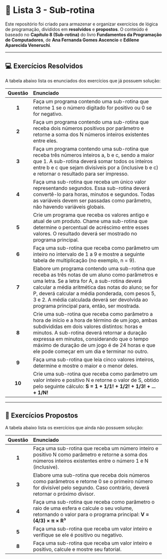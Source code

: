 # 📖 Lista 3 - Sub-rotina

Este repositório foi criado para armazenar e organizar exercícios de lógica de programação, divididos em **resolvidos** e **propostos**. O conteúdo é baseado no **Capítulo 8 (Sub-rotina)** do livro **Fundamentos da Programação de Computadores**, de **Ana Fernanda Gomes Ascencio** e **Edilene Aparecida Veneruchi**.

---

## 💻 Exercícios Resolvidos

A tabela abaixo lista os enunciados dos exercícios que já possuem solução:

| Questão | Enunciado |
| :---: | :--- |
| **1** | Faça um programa contendo uma sub-rotina que retorne 1 se o número digitado for positivo ou 0 se for negativo. |
| **2** | Faça um programa contendo uma sub-rotina que receba dois números positivos por parâmetro e retorne a soma dos N números inteiros existentes entre eles. |
| **3** | Faça um programa contendo uma sub-rotina que receba três números inteiros a, b e c, sendo a maior que 1. A sub-rotina deverá somar todos os inteiros entre b e c que sejam divisíveis por a (inclusive b e c) e retornar o resultado para ser impresso. |
| **4** | Faça uma sub-rotina que receba um único valor representando segundos. Essa sub-rotina deverá convertê-lo para horas, minutos e segundos. Todas as variáveis devem ser passadas como parâmetro, não havendo variáveis globais. |
| **5** | Crie um programa que receba os valores antigo e atual de um produto. Chame uma sub-rotina que determine o percentual de acréscimo entre esses valores. O resultado deverá ser mostrado no programa principal. |
| **6** | Faça uma sub-rotina que receba como parâmetro um inteiro no intervalo de 1 a 9 e mostre a seguinte tabela de multiplicação (no exemplo, n = 9). |
| **7** | Elabore um programa contendo uma sub-rotina que receba as três notas de um aluno como parâmetros e uma letra. Se a letra for A, a sub-rotina deverá calcular a média aritmética das notas do aluno; se for P, deverá calcular a média ponderada, com pesos 5, 3 e 2. A média calculada deverá ser devolvida ao programa principal para, então, ser mostrada. |
| **8** | Crie uma sub-rotina que receba como parâmetro a hora de início e a hora de término de um jogo, ambas subdivididas em dois valores distintos: horas e minutos. A sub-rotina deverá retornar a duração expressa em minutos, considerando que o tempo máximo de duração de um jogo é de 24 horas e que ele pode começar em um dia e terminar no outro. |
| **9** | Faça uma sub-rotina que leia cinco valores inteiros, determine e mostre o maior e o menor deles. |
| **10** | Crie uma sub-rotina que receba como parâmetro um valor inteiro e positivo N e retorne o valor de S, obtido pelo seguinte cálculo: <b> S = 1 + 1/1! + 1/2! + 1/3! + ... + 1/N! |

---

## 🎯 Exercícios Propostos

A tabela abaixo lista os exercícios que ainda não possuem solução:

| Questão | Enunciado |
| :---: | :--- |
| **1** | Faça uma sub-rotina que receba um número inteiro e positivo N como parâmetro e retorne a soma dos números inteiros existentes entre o número 1 e N (inclusive). |
| **3** | Elabore uma sub-rotina que receba dois números como parâmetros e retorne 0 se o primeiro número for divisível pelo segundo. Caso contrário, deverá retornar o próximo divisor. |
| **4** | Faça uma sub-rotina que receba como parâmetro o raio de uma esfera e calcule o seu volume, retornando o valor para o programa principal: <b> V = (4/3) × π × R³ |
| **5** | Faça uma sub-rotina que receba um valor inteiro e verifique se ele é positivo ou negativo. |
| **8** | Faça uma sub-rotina que receba um valor inteiro e positivo, calcule e mostre seu fatorial. |
